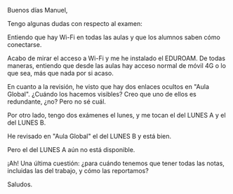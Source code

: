 Buenos días Manuel,

Tengo algunas dudas con respecto al examen:

Entiendo que hay Wi-Fi en todas las aulas y que los alumnos saben cómo conectarse.

Acabo de mirar el acceso a Wi-Fi y me he instalado el EDUROAM. De todas maneras, entiendo que desde las aulas hay acceso normal de móvil 4G o lo que sea, más que nada por si acaso.

En cuanto a la revisión, he visto que hay dos enlaces ocultos en "Aula Global". ¿Cuándo los hacemos visibles? Creo que uno de ellos es redundante, ¿no? Pero no sé cuál.

Por otro lado, tengo dos exámenes el lunes, y me tocan el del LUNES A y el del LUNES B.

He revisado en "Aula Global" el del LUNES B y está bien.

Pero el del LUNES A aún no está disponible.

¡Ah! Una última cuestión: ¿para cuándo tenemos que tener todas las notas, incluidas las del trabajo, y cómo las reportamos?

Saludos.
